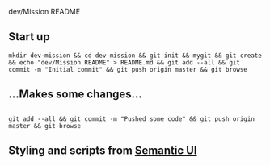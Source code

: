 dev/Mission README

## Start up
```
mkdir dev-mission && cd dev-mission && git init && mygit && git create && echo "dev/Mission README" > README.md && git add --all && git commit -m "Initial commit" && git push origin master && git browse
```

## ...Makes some changes...

##
```
git add --all && git commit -m "Pushed some code" && git push origin master && git browse
```

## Styling and scripts from [Semantic UI](https://semantic-ui.com)
